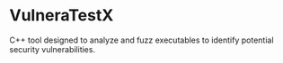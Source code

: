 # VulneraTestX
C++ tool designed to analyze and fuzz executables to identify potential security vulnerabilities.
